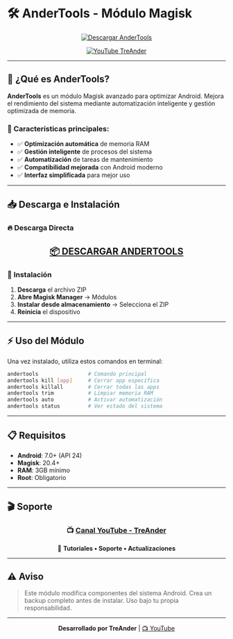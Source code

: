 # 🛠️ AnderTools - Módulo Magisk

<div align="center">

[![Descargar AnderTools](https://img.shields.io/badge/📥_DESCARGAR-AnderTools_v1.0-brightgreen?style=for-the-badge&logo=android)](https://github.com/Kuaiswap/AnderTools/raw/main/AnderTools-v1.0.zip)

[![YouTube TreAnder](https://img.shields.io/badge/📺_YouTube-TreAnder-red?style=for-the-badge&logo=youtube)](https://www.youtube.com/@TreAnder)

</div>

---

## 🎯 ¿Qué es AnderTools?

**AnderTools** es un módulo Magisk avanzado para optimizar Android. Mejora el rendimiento del sistema mediante automatización inteligente y gestión optimizada de memoria.

### 🚀 Características principales:
- ✅ **Optimización automática** de memoria RAM
- ✅ **Gestión inteligente** de procesos del sistema  
- ✅ **Automatización** de tareas de mantenimiento
- ✅ **Compatibilidad mejorada** con Android moderno
- ✅ **Interfaz simplificada** para mejor uso

---

## 📥 Descarga e Instalación

### 🔥 **Descarga Directa**

<div align="center">

## [📦 DESCARGAR ANDERTOOLS](https://github.com/Kuaiswap/AnderTools/raw/main/AnderTools-v1.0.zip)

</div>

### 📱 **Instalación**

1. **Descarga** el archivo ZIP
2. **Abre Magisk Manager** → Módulos  
3. **Instalar desde almacenamiento** → Selecciona el ZIP
4. **Reinicia** el dispositivo

---

## ⚡ Uso del Módulo

Una vez instalado, utiliza estos comandos en terminal:

```bash
andertools                # Comando principal
andertools kill [app]     # Cerrar app específica  
andertools killall        # Cerrar todas las apps
andertools trim           # Limpiar memoria RAM
andertools auto           # Activar automatización
andertools status         # Ver estado del sistema
```

---

## 📋 Requisitos

- **Android**: 7.0+ (API 24)
- **Magisk**: 20.4+  
- **RAM**: 3GB mínimo
- **Root**: Obligatorio

---

## 🎬 Soporte

<div align="center">

### 📺 [Canal YouTube - TreAnder](https://www.youtube.com/@TreAnder)

🎥 **Tutoriales • Soporte • Actualizaciones**

</div>

---

## ⚠️ Aviso

> Este módulo modifica componentes del sistema Android.
> Crea un backup completo antes de instalar.
> Uso bajo tu propia responsabilidad.

---

<div align="center">

**Desarrollado por TreAnder** | [📺 YouTube](https://www.youtube.com/@TreAnder)

</div>
